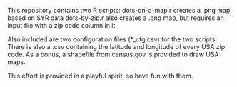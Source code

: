 This repository contains two R scripts: dots-on-a-map.r creates a .png map based on SYR data dots-by-zip.r also creates a .png map, but requires an input file with a zip code column in it

Also included are two configuration files (*_cfg.csv) for the two scripts. There is also a .csv containing the latitude and longitude of every USA zip code. As a bonus, a shapefile from census.gov is provided to draw USA maps.

This effort is provided in a playful spirit, so have fun with them.
